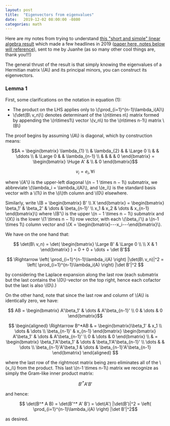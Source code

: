 ```yaml
---
layout: post
title:  "Eigenvectors from eigenvalues"
date:   2019-12-02 08:00:00 -0800
categories: math
---
```

Here are my notes from trying to understand [this "short and simple" linear algebra result](https://www.theatlantic.com/science/archive/2019/11/neutrino-oscillations-lead-striking-mathematical-discovery/602128/) which made a few headlines in 2019 ([paper here, notes below will reference](https://arxiv.org/pdf/1908.03795.pdf)), sent to me by Juanhe (as so many other cool things are, thank you!!!)

The general thrust of the result is that simply knowing the eigenvalues of a Hermitian matrix \\(A\\) and its principal minors, you can construct its eigenvectors.

### Lemma 1
First, some clarifications on the notation in equation (1):
* The product on the LHS applies only to \\(\prod_{i=1}^{n-1}\lambda_i(A)\\)
* \\(\det(B\ v_n)\\) denotes determinant of the \\(n\times n\\) matrix formed by appending the \\(n\times1\\) vector \\(v_n\\) to the \\(n\times n-1\\) matrix \\(B\\)

The proof begins by assuming \\(A\\) is diagonal, which by construction means:

$$A = \begin{bmatrix}
    \lambda_{1}  \\
    & \lambda_{2} & & \Large 0 \\
    & & \ddots \\
    & \Large 0 & & \lambda_{n-1} \\
    & & & & 0
\end{bmatrix} = \begin{bmatrix} \Huge A' & \\ & 0 \end{bmatrix}$$

$$v_i = e_i, \forall i$$

where \\(A'\\) is the upper-left diagonal \\(n − 1 \times n − 1\\) submatrix, we abbreviate \\(\lambda_i = \lambda_i(A)\\), and \\(e_i\\) is the standard basis vector with a \\(1\\) in the \\(i\\)th column and \\(0\\) elsewhere.

Similarly, write \\(B = \begin{bmatrix} B' \\\\ X \end{bmatrix} = \begin{bmatrix} \beta_1' & \beta_2' & \dots & \beta_{n-1}' \\\\ x_1 & x_2 & \dots & x_{n-1} \end{bmatrix}\\) where \\(B'\\) is the upper \\(n − 1 \times n − 1\\) submatrix and \\(X\\) is the lower \\(1 \times n − 1\\) row vector, with each \\(\beta_i'\\) a \\(n-1 \times 1\\) column vector and \\(X = \begin{bmatrix}---x_i---\end{bmatrix}\\).

We have on the one hand that:

$$ \det(B\ v_n) = \det( \begin{bmatrix} \Large B' & \Large 0 \\ \\ X & 1 \end{bmatrix} ) =  0 + 0 + \dots + \det B'$$

$$ \Rightarrow \left( \prod_{i=1}^{n-1}\lambda_i(A) \right) |\det(B\ v_n)|^2 = \left( \prod_{i=1}^{n-1}\lambda_i(A) \right) |\det B'|^2 $$ 

by considering the Laplace expansion along the last row (each submatrix but the last contains the \\(0\\)-vector on the top right, hence each cofactor but the last is also \\(0\\).)

On the other hand, note that since the last row and column of \\(A\\) is identically zero, we have:

$$ AB = \begin{bmatrix} A'\beta_1' & \dots & A'\beta_{n-1}' \\ 0 & \dots & 0 \end{bmatrix}$$

$$
\begin{aligned}
\Rightarrow B^*AB & = \begin{bmatrix}\beta_1' & x_1 \\ \dots & \dots \\ \beta_{n-1}' & x_{n-1} \end{bmatrix} \begin{bmatrix} A'\beta_1' & \dots & A'\beta_{n-1}' \\ 0 & \dots & 0 \end{bmatrix} \\
& = \begin{bmatrix} \beta_1'A'\beta_1' & \dots & \beta_1'A'\beta_{n-1}' \\ \dots & & \dots \\ \beta_{n-1}'A'\beta_1 & \dots & \beta_{n-1}'A'\beta_{n-1} \end{bmatrix}
\end{aligned}
$$

where the last row of the rightmost matrix being zero eliminates all of the \\(x_i\\) from the product. This last \\(n-1 \times n-1\\) matrix we recognize as simply the Gram-like inner product matrix:

$$ B'^* A' B' $$

and hence:

$$ \det(B^* A B) = \det(B'^* A' B') = \det(A') |\det(B')|^2 = \left( \prod_{i=1}^{n-1}\lambda_i(A) \right) |\det B'|^2$$

as desired.
